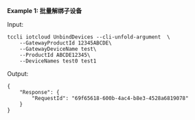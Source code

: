 **Example 1: 批量解绑子设备**



Input: 

```
tccli iotcloud UnbindDevices --cli-unfold-argument  \
    --GatewayProductId 12345ABCDE\
    --GatewayDeviceName test\
    --ProductId ABCDE12345\
    --DeviceNames test0 test1
```

Output: 
```
{
    "Response": {
        "RequestId": "69f65618-600b-4ac4-b8e3-4528a6819078"
    }
}
```

